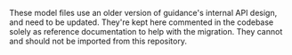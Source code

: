 These model files use an older version of guidance's internal API design, and need to be updated. They're kept here commented in the codebase solely as reference documentation to help with the migration. They cannot and should not be imported from this repository. 